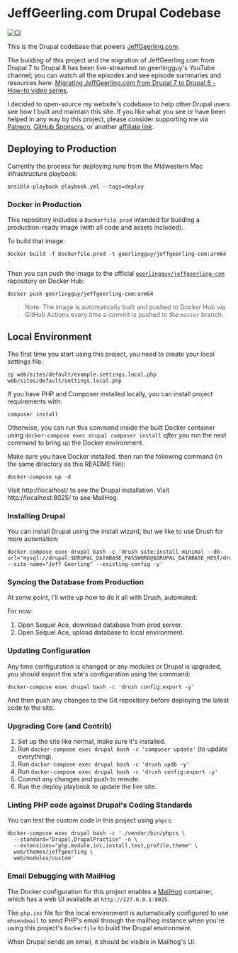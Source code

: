 # JeffGeerling.com Drupal Codebase

[![CI](https://github.com/geerlingguy/jeffgeerling-com/workflows/CI/badge.svg?branch=master&event=push)](https://github.com/geerlingguy/jeffgeerling-com/actions?query=workflow%3ACI)

This is the Drupal codebase that powers [JeffGeerling.com](https://www.jeffgeerling.com).

The building of this project and the migration of JeffGeerling.com from Drupal 7 to Drupal 8 has been live-streamed on geerlingguy's YouTube channel; you can watch all the episodes and see episode summaries and resources here: [Migrating JeffGeerling.com from Drupal 7 to Drupal 8 - How-to video series](https://www.jeffgeerling.com/blog/2020/migrating-jeffgeerlingcom-drupal-7-drupal-8-how-video-series).

I decided to open-source my website's codebase to help other Drupal users see how I built and maintain this site. If you like what you see or have been helped in any way by this project, please consider supporting me via [Patreon](https://www.patreon.com/geerlingguy), [GitHub Sponsors](https://github.com/sponsors/geerlingguy), or another [affiliate link](https://www.jeffgeerling.com/affiliates).

## Deploying to Production

Currently the process for deploying runs from the Midwestern Mac infrastructure playbook:

    ansible-playbook playbook.yml --tags=deploy

### Docker in Production

This repository includes a `Dockerfile.prod` intended for building a production-ready image (with all code and assets included).

To build that image:

    docker build -f Dockerfile.prod -t geerlingguy/jeffgeerling-com:arm64 .

Then you can push the image to the official [`geerlingguy/jeffgeerling-com`](https://hub.docker.com/r/geerlingguy/jeffgeerling-com) repository on Docker Hub:

    docker push geerlingguy/jeffgeerling-com:arm64

> Note: The image is automatically built and pushed to Docker Hub via GitHub Actions every time a commit is pushed to the `master` branch.

## Local Environment

The first time you start using this project, you need to create your local settings file:

    cp web/sites/default/example.settings.local.php web/sites/default/settings.local.php

If you have PHP and Composer installed locally, you can install project requirements with:

    composer install

Otherwise, you can run this command inside the built Docker container using `docker-compose exec drupal composer install` _after_ you run the next command to bring up the Docker environment.

Make sure you have Docker installed, then run the following command (in the same directory as this README file):

    docker-compose up -d

Visit http://localhost/ to see the Drupal installation. Visit http://localhost:8025/ to see MailHog.

### Installing Drupal

You can install Drupal using the install wizard, but we like to use Drush for more automation:

    docker-compose exec drupal bash -c 'drush site:install minimal --db-url="mysql://drupal:$DRUPAL_DATABASE_PASSWORD@$DRUPAL_DATABASE_HOST/drupal" --site-name="Jeff Geerling" --existing-config -y'

### Syncing the Database from Production

At some point, I'll write up how to do it all with Drush, automated.

For now:

  1. Open Sequel Ace, download database from prod server.
  2. Open Sequel Ace, upload database to local environment.

### Updating Configuration

Any time configuration is changed or any modules or Drupal is upgraded, you should export the site's configuration using the command:

    docker-compose exec drupal bash -c 'drush config:export -y'

And then push any changes to the Git repository before deploying the latest code to the site.

### Upgrading Core (and Contrib)

  1. Set up the site like normal, make sure it's installed.
  2. Run `docker-compose exec drupal bash -c 'composer update'` (to update everything).
  3. Run `docker-compose exec drupal bash -c 'drush updb -y'`
  4. Run `docker-compose exec drupal bash -c 'drush config:export -y'`
  5. Commit any changes and push to remote.
  6. Run the deploy playbook to update the live site.

### Linting PHP code against Drupal's Coding Standards

You can test the custom code in this project using `phpcs`:

    docker-compose exec drupal bash -c './vendor/bin/phpcs \
      --standard="Drupal,DrupalPractice" -n \
      --extensions="php,module,inc,install,test,profile,theme" \
      web/themes/jeffgeerling \
      web/modules/custom'

### Email Debugging with MailHog

The Docker configuration for this project enables a [MailHog](https://github.com/mailhog/MailHog) container, which has a web UI available at `http://127.0.0.1:8025`.

The `php.ini` file for the local environment is automatically configured to use `mhsendmail` to send PHP's email through the mailhog instance when you're using this project's `Dockerfile` to build the Drupal environment.

When Drupal sends an email, it should be visible in Mailhog's UI.
